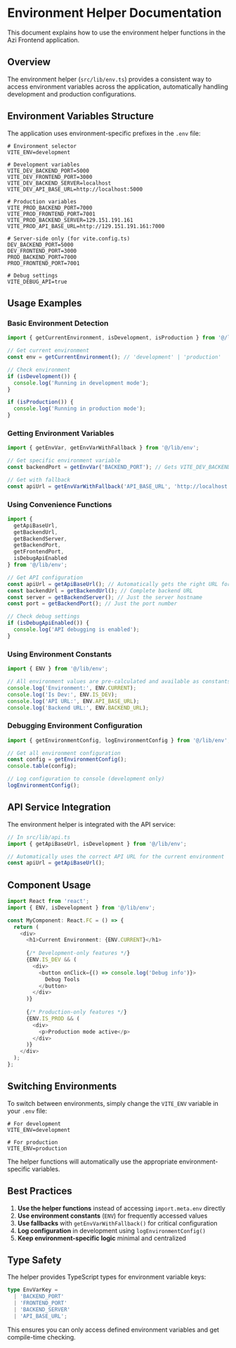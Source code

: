 # Environment Helper Documentation

This document explains how to use the environment helper functions in the Azi Frontend application.

## Overview

The environment helper (`src/lib/env.ts`) provides a consistent way to access environment variables across the application, automatically handling development and production configurations.

## Environment Variables Structure

The application uses environment-specific prefixes in the `.env` file:

```env
# Environment selector
VITE_ENV=development

# Development variables
VITE_DEV_BACKEND_PORT=5000
VITE_DEV_FRONTEND_PORT=3000
VITE_DEV_BACKEND_SERVER=localhost
VITE_DEV_API_BASE_URL=http://localhost:5000

# Production variables
VITE_PROD_BACKEND_PORT=7000
VITE_PROD_FRONTEND_PORT=7001
VITE_PROD_BACKEND_SERVER=129.151.191.161
VITE_PROD_API_BASE_URL=http://129.151.191.161:7000

# Server-side only (for vite.config.ts)
DEV_BACKEND_PORT=5000
DEV_FRONTEND_PORT=3000
PROD_BACKEND_PORT=7000
PROD_FRONTEND_PORT=7001

# Debug settings
VITE_DEBUG_API=true
```

## Usage Examples

### Basic Environment Detection

```typescript
import { getCurrentEnvironment, isDevelopment, isProduction } from '@/lib/env';

// Get current environment
const env = getCurrentEnvironment(); // 'development' | 'production'

// Check environment
if (isDevelopment()) {
  console.log('Running in development mode');
}

if (isProduction()) {
  console.log('Running in production mode');
}
```

### Getting Environment Variables

```typescript
import { getEnvVar, getEnvVarWithFallback } from '@/lib/env';

// Get specific environment variable
const backendPort = getEnvVar('BACKEND_PORT'); // Gets VITE_DEV_BACKEND_PORT or VITE_PROD_BACKEND_PORT

// Get with fallback
const apiUrl = getEnvVarWithFallback('API_BASE_URL', 'http://localhost:5000');
```

### Using Convenience Functions

```typescript
import { 
  getApiBaseUrl, 
  getBackendUrl, 
  getBackendServer, 
  getBackendPort,
  getFrontendPort,
  isDebugApiEnabled 
} from '@/lib/env';

// Get API configuration
const apiUrl = getApiBaseUrl(); // Automatically gets the right URL for current environment
const backendUrl = getBackendUrl(); // Complete backend URL
const server = getBackendServer(); // Just the server hostname
const port = getBackendPort(); // Just the port number

// Check debug settings
if (isDebugApiEnabled()) {
  console.log('API debugging is enabled');
}
```

### Using Environment Constants

```typescript
import { ENV } from '@/lib/env';

// All environment values are pre-calculated and available as constants
console.log('Environment:', ENV.CURRENT);
console.log('Is Dev:', ENV.IS_DEV);
console.log('API URL:', ENV.API_BASE_URL);
console.log('Backend URL:', ENV.BACKEND_URL);
```

### Debugging Environment Configuration

```typescript
import { getEnvironmentConfig, logEnvironmentConfig } from '@/lib/env';

// Get all environment configuration
const config = getEnvironmentConfig();
console.table(config);

// Log configuration to console (development only)
logEnvironmentConfig();
```

## API Service Integration

The environment helper is integrated with the API service:

```typescript
// In src/lib/api.ts
import { getApiBaseUrl, isDevelopment } from '@/lib/env';

// Automatically uses the correct API URL for the current environment
const apiUrl = getApiBaseUrl();
```

## Component Usage

```typescript
import React from 'react';
import { ENV, isDevelopment } from '@/lib/env';

const MyComponent: React.FC = () => {
  return (
    <div>
      <h1>Current Environment: {ENV.CURRENT}</h1>
      
      {/* Development-only features */}
      {ENV.IS_DEV && (
        <div>
          <button onClick={() => console.log('Debug info')}>
            Debug Tools
          </button>
        </div>
      )}
      
      {/* Production-only features */}
      {ENV.IS_PROD && (
        <div>
          <p>Production mode active</p>
        </div>
      )}
    </div>
  );
};
```

## Switching Environments

To switch between environments, simply change the `VITE_ENV` variable in your `.env` file:

```env
# For development
VITE_ENV=development

# For production
VITE_ENV=production
```

The helper functions will automatically use the appropriate environment-specific variables.

## Best Practices

1. **Use the helper functions** instead of accessing `import.meta.env` directly
2. **Use environment constants** (`ENV`) for frequently accessed values
3. **Use fallbacks** with `getEnvVarWithFallback()` for critical configuration
4. **Log configuration** in development using `logEnvironmentConfig()`
5. **Keep environment-specific logic** minimal and centralized

## Type Safety

The helper provides TypeScript types for environment variable keys:

```typescript
type EnvVarKey = 
  | 'BACKEND_PORT'
  | 'FRONTEND_PORT'
  | 'BACKEND_SERVER'
  | 'API_BASE_URL';
```

This ensures you can only access defined environment variables and get compile-time checking.
